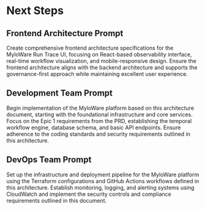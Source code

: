 # Next Steps

## Frontend Architecture Prompt
Create comprehensive frontend architecture specifications for the MyloWare Run Trace UI, focusing on React-based observability interface, real-time workflow visualization, and mobile-responsive design. Ensure the frontend architecture aligns with the backend architecture and supports the governance-first approach while maintaining excellent user experience.

## Development Team Prompt
Begin implementation of the MyloWare platform based on this architecture document, starting with the foundational infrastructure and core services. Focus on the Epic 1 requirements from the PRD, establishing the temporal workflow engine, database schema, and basic API endpoints. Ensure adherence to the coding standards and security requirements outlined in this architecture.

## DevOps Team Prompt
Set up the infrastructure and deployment pipeline for the MyloWare platform using the Terraform configurations and GitHub Actions workflows defined in this architecture. Establish monitoring, logging, and alerting systems using CloudWatch and implement the security controls and compliance requirements outlined in this document.
